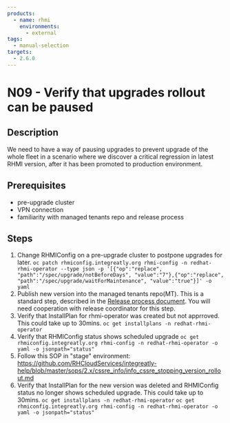 ```yaml
---
products:
  - name: rhmi
    environments:
      - external
tags:
  - manual-selection
targets:
  - 2.6.0
---
```


# N09 - Verify that upgrades rollout can be paused

## Description

We need to have a way of pausing upgrades to prevent upgrade of the whole fleet in a scenario where we discover a critical regression in latest RHMI version, after it has been promoted to production environment.

## Prerequisites

- pre-upgrade cluster
- VPN connection
- familiarity with managed tenants repo and release process

## Steps

1. Change RHMIConfig on a pre-upgrade cluster to postpone upgrades for later.
   `oc patch rhmiconfig.integreatly.org rhmi-config -n redhat-rhmi-operator --type json -p '[{"op":"replace", "path":"/spec/upgrade/notBeforeDays", "value":"7"},{"op":"replace", "path":"/spec/upgrade/waitForMaintenance", "value":"true"}]' -o yaml`
2. Publish new version into the managed tenants repo(MT). This is a standard step, described in the [Release process document](https://github.com/integr8ly/integreatly-operator/blob/master/RELEASE.md). You will need cooperation with release coordinator for this step.
3. Verify that InstallPlan for rhmi-operator was created but not apprroved. This could take up to 30mins.
   `oc get installplans -n redhat-rhmi-operator`
4. Verify that RHMIConfig status shows scheduled upgrade
   `oc get rhmiconfig.integreatly.org rhmi-config -n redhat-rhmi-operator -o yaml -o jsonpath="status"`
5. Follow this SOP in "stage" environment: https://github.com/RHCloudServices/integreatly-help/blob/master/sops/2.x/cssre_info/info_cssre_stopping_version_rollout.md
6. Verify that InstallPlan for the new version was deleted and RHMIConfig status no longer shows scheduled upgrade. This could take up to 30mins.
   `oc get installplans -n redhat-rhmi-operator`
   `oc get rhmiconfig.integreatly.org rhmi-config -n redhat-rhmi-operator -o yaml -o jsonpath="status"`
